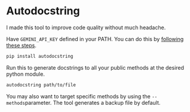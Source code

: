 # Autodocstring
I made this tool to improve code quality without much headache.

Have ```GEMINI_API_KEY``` defined in your PATH. You can do this by [following these steps](https://ai.google.dev/gemini-api/docs/api-key).
```bash
pip install autodocstring
```
Run this to generate docstrings to all your public methods at the desired python module.
```bash
autodocstring path/to/file
```
You may also want to target specific methods by using the ```--methods```parameter. The tool generates a backup file by default.
